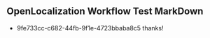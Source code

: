 ## OpenLocalization Workflow Test MarkDown
* 9fe733cc-c682-44fb-9f1e-4723bbaba8c5 thanks!

<!--HONumber=Aug16_HO4-->


